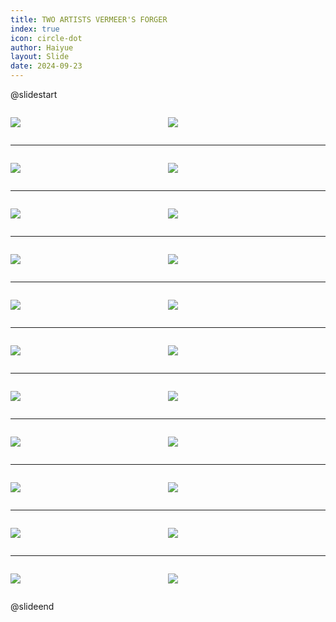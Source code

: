 ```yaml
---
title: TWO ARTISTS VERMEER'S FORGER
index: true
icon: circle-dot
author: Haiyue
layout: Slide
date: 2024-09-23
---
```

 
@slidestart

<div style="display:flex">
<div style="flex:1">

![](https://raw.githubusercontent.com/yclord/reading/refs/heads/master/english/Level-R/TWO%20ARTISTS%20VERMEER'S%20FORGER/001.webp)
</div>
<div style="flex:1">

![](https://raw.githubusercontent.com/yclord/reading/refs/heads/master/english/Level-R/TWO%20ARTISTS%20VERMEER'S%20FORGER/002.webp)
</div>
</div>

---

<div style="display:flex">
<div style="flex:1">

![](https://raw.githubusercontent.com/yclord/reading/refs/heads/master/english/Level-R/TWO%20ARTISTS%20VERMEER'S%20FORGER/003.webp)
</div>
<div style="flex:1">

![](https://raw.githubusercontent.com/yclord/reading/refs/heads/master/english/Level-R/TWO%20ARTISTS%20VERMEER'S%20FORGER/004.webp)
</div>
</div>

---

<div style="display:flex">
<div style="flex:1">

![](https://raw.githubusercontent.com/yclord/reading/refs/heads/master/english/Level-R/TWO%20ARTISTS%20VERMEER'S%20FORGER/005.webp)
</div>
<div style="flex:1">

![](https://raw.githubusercontent.com/yclord/reading/refs/heads/master/english/Level-R/TWO%20ARTISTS%20VERMEER'S%20FORGER/006.webp)
</div>
</div>

---

<div style="display:flex">
<div style="flex:1">

![](https://raw.githubusercontent.com/yclord/reading/refs/heads/master/english/Level-R/TWO%20ARTISTS%20VERMEER'S%20FORGER/007.webp)
</div>
<div style="flex:1">

![](https://raw.githubusercontent.com/yclord/reading/refs/heads/master/english/Level-R/TWO%20ARTISTS%20VERMEER'S%20FORGER/008.webp)
</div>
</div>

---

<div style="display:flex">
<div style="flex:1">

![](https://raw.githubusercontent.com/yclord/reading/refs/heads/master/english/Level-R/TWO%20ARTISTS%20VERMEER'S%20FORGER/009.webp)
</div>
<div style="flex:1">

![](https://raw.githubusercontent.com/yclord/reading/refs/heads/master/english/Level-R/TWO%20ARTISTS%20VERMEER'S%20FORGER/010.webp)
</div>
</div>

---

<div style="display:flex">
<div style="flex:1">

![](https://raw.githubusercontent.com/yclord/reading/refs/heads/master/english/Level-R/TWO%20ARTISTS%20VERMEER'S%20FORGER/011.webp)
</div>
<div style="flex:1">

![](https://raw.githubusercontent.com/yclord/reading/refs/heads/master/english/Level-R/TWO%20ARTISTS%20VERMEER'S%20FORGER/012.webp)
</div>
</div>

---

<div style="display:flex">
<div style="flex:1">

![](https://raw.githubusercontent.com/yclord/reading/refs/heads/master/english/Level-R/TWO%20ARTISTS%20VERMEER'S%20FORGER/013.webp)
</div>
<div style="flex:1">

![](https://raw.githubusercontent.com/yclord/reading/refs/heads/master/english/Level-R/TWO%20ARTISTS%20VERMEER'S%20FORGER/014.webp)
</div>
</div>

---

<div style="display:flex">
<div style="flex:1">

![](https://raw.githubusercontent.com/yclord/reading/refs/heads/master/english/Level-R/TWO%20ARTISTS%20VERMEER'S%20FORGER/015.webp)
</div>
<div style="flex:1">

![](https://raw.githubusercontent.com/yclord/reading/refs/heads/master/english/Level-R/TWO%20ARTISTS%20VERMEER'S%20FORGER/016.webp)
</div>
</div>

---

<div style="display:flex">
<div style="flex:1">

![](https://raw.githubusercontent.com/yclord/reading/refs/heads/master/english/Level-R/TWO%20ARTISTS%20VERMEER'S%20FORGER/017.webp)
</div>
<div style="flex:1">

![](https://raw.githubusercontent.com/yclord/reading/refs/heads/master/english/Level-R/TWO%20ARTISTS%20VERMEER'S%20FORGER/018.webp)
</div>
</div>

---

<div style="display:flex">
<div style="flex:1">

![](https://raw.githubusercontent.com/yclord/reading/refs/heads/master/english/Level-R/TWO%20ARTISTS%20VERMEER'S%20FORGER/019.webp)
</div>
<div style="flex:1">

![](https://raw.githubusercontent.com/yclord/reading/refs/heads/master/english/Level-R/TWO%20ARTISTS%20VERMEER'S%20FORGER/020.webp)
</div>
</div>

---

<div style="display:flex">
<div style="flex:1">

![](https://raw.githubusercontent.com/yclord/reading/refs/heads/master/english/Level-R/TWO%20ARTISTS%20VERMEER'S%20FORGER/021.webp)
</div>
<div style="flex:1">

![](https://raw.githubusercontent.com/yclord/reading/refs/heads/master/english/Level-R/TWO%20ARTISTS%20VERMEER'S%20FORGER/022.webp)
</div>
</div>

@slideend